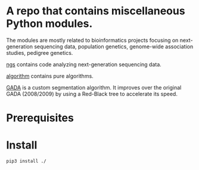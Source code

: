 # A repo that contains miscellaneous Python modules.

The modules are mostly related to bioinformatics projects focusing on next-generation sequencing data, population genetics, genome-wide association studies, pedigree genetics.

[ngs](ngs) contains code analyzing next-generation sequencing data.

[algorithm](algorithm) contains pure algorithms.

[GADA](GADA) is a custom segmentation algorithm. It improves over the original GADA (2008/2009) by using a Red-Black tree to accelerate its speed.

# Prerequisites

# Install

```sh
pip3 install ./
```

